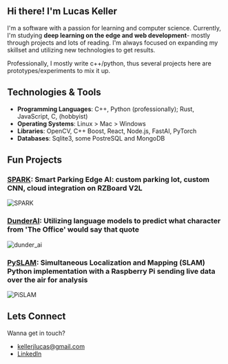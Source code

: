 ## Hi there! I'm Lucas Keller

I'm a software with a passion for learning and computer science. Currently, I'm studying **deep learning on the edge and web development**- mostly through projects and lots of reading. I'm always focused on expanding my skillset and utilizing new technologies to get results.

Professionally, I mostly write c++/python, thus several projects here are prototypes/experiments to mix it up.

## Technologies & Tools
- **Programming Languages**: C++, Python (professionally); Rust, JavaScript, C, (hobbyist)
- **Operating Systems**: Linux > Mac > Windows
- **Libraries**: OpenCV, C++ Boost, React, Node.js, FastAI, PyTorch
- **Databases**: Sqlite3, some PostreSQL and MongoDB

## Fun Projects
### [SPARK](https://github.com/ljkeller/SPARK): Smart Parking Edge AI: custom parking lot, custom CNN, cloud integration on RZBoard V2L
![SPARK](https://github.com/ljkeller/ljkeller/assets/44109284/c2800f4b-76ab-4dce-8e4d-58e3937fc11d)

### [DunderAI](https://github.com/ljkeller/DunderQueryin): Utilizing language models to predict what character from 'The Office' would say that quote
![dunder_ai](https://github.com/ljkeller/ljkeller/assets/44109284/59f9f189-c86f-4328-949c-cfb9a26d8d25)

### [PySLAM](https://github.com/ljkeller/PySlam): Simultaneous Localization and Mapping (SLAM) Python implementation with a Raspberry Pi sending live data over the air for analysis
![PiSLAM](https://user-images.githubusercontent.com/44109284/227739106-395a98ed-5f8d-4a81-9826-ae7ba09929e0.png)

## Lets Connect
Wanna get in touch?
- kellerjlucas@gmail.com
- [LinkedIn](https://www.linkedin.com/in/lucas-j-keller/)
